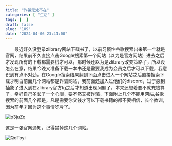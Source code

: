 ```yaml
---
title: "诈骗无处不在"
categories: [ "生活" ]
tags: [  ]
draft: false
slug: "109"
date: "2024-04-06 23:41:00"
---
```


&emsp;&emsp;最近好久没登录zlibrary网站下载书了，以前习惯性谷歌搜索出来第一个就是官网，结果前不久直接点击Google搜索第一个网站（以为是官方网站）进去之后才发现所有的下载都需要钱才可以，那时候还以为是zlibrary改变策略了，所以没怎么在意，结果今晚又准备下载一本书还是需要我成为会员之后才可以下载，我意识到有点不对劲，在Google搜索结果翻到下面点击进入一个网站之后直接搜索下载才明白前面几个网站都是诈骗网站，我前面还加入过他们的discord，过于感到抽象了进入到在zlibrary官方tg之后才知道出现问题了，本来还想着要不就充钱算了，幸好自己多长了一个心眼，要不然又被诈骗，下面附上几个不能用网站,谷歌搜索的前面几个都是，凡是需要你交钱才可以下载书籍的都不要相信，长个教训，因为前年才因为这个事情吃亏了。

![p3juZq](https://blog.wangyunzi.com/2024/04/06/p3juZq.jpg)

这是一张官网通知，记得禁掉这几个网站。

![QdToyi](https://blog.wangyunzi.com/2024/04/06/QdToyi.jpg)
